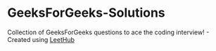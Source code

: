 # GeeksForGeeks-Solutions
Collection of GeeksForGeeks questions to ace the coding interview! - Created using [LeetHub](https://github.com/QasimWani/LeetHub)
